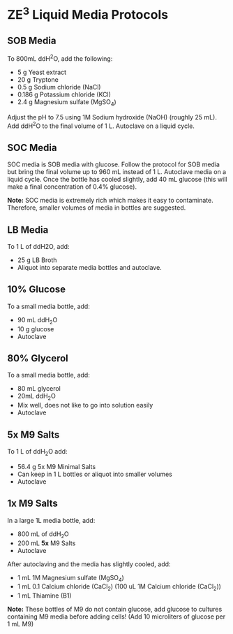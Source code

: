 # ZE<sup>3</sup> Liquid Media Protocols 

## SOB Media
To 800mL ddH<sup>2</sup>O, add the following: 
- 5 g Yeast extract 
- 20 g Tryptone 
- 0.5 g Sodium chloride (NaCl)
- 0.186 g Potassium chloride (KCl) 
- 2.4 g Magnesium sulfate (MgSO<sub>4</sub>)

Adjust the pH to 7.5 using 1M Sodium hydroxide (NaOH) (roughly 25 mL). Add ddH<sup>2</sup>O to the final volume of 1 L. Autoclave on a liquid cycle.  

## SOC Media 
SOC media is SOB media with glucose. Follow the protocol for SOB media but bring the final volume up to 960 mL instead of 1 L. Autoclave media on a liquid cycle. Once the bottle has cooled slightly, add 40 mL glucose (this will make a final concentration of 0.4% glucose). 

**Note:** SOC media is extremely rich which makes it easy to contaminate. Therefore, smaller volumes of media in bottles are suggested. 

## LB Media 
To 1 L of ddH2O, add: 
- 25 g LB Broth
- Aliquot into separate media bottles and autoclave.

## 10% Glucose 
To a small media bottle, add: 
- 90 mL ddH<sub>2</sub>O
- 10 g glucose 
- Autoclave 

## 80% Glycerol
To a small media bottle, add:
- 80 mL glycerol 
- 20mL ddH<sub>2</sub>O 
- Mix well, does not like to go into solution easily 
- Autoclave 

## 5x M9 Salts
To 1 L of ddH<sub>2</sub>O add:
- 56.4 g 5x M9 Minimal Salts
- Can keep in 1 L bottles or aliquot into smaller volumes 
- Autoclave 

## 1x M9 Salts 
In a large 1L media bottle, add: 
- 800 mL of  ddH<sub>2</sub>O
- 200 mL **5x** M9 Salts  
- Autoclave 

After autoclaving and the media has slightly cooled, add: 
- 1 mL 1M Magnesium sulfate (MgSO<sub>4</sub>)
- 1 mL 0.1 Calcium chloride (CaCl<sub>2</sub>) (100 uL 1M  Calcium chloride (CaCl<sub>2</sub>))
- 1 mL Thiamine (B1) 

**Note:** These bottles of M9 do not contain glucose, add glucose to cultures containing M9 media before adding cells! (Add 10 microliters of glucose per 1 mL M9)









